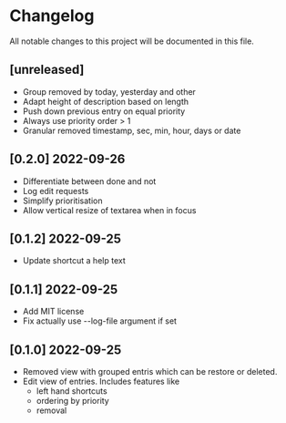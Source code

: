 # Changelog

All notable changes to this project will be documented in this file.

## [unreleased]

- Group removed by today, yesterday and other
- Adapt height of description based on length
- Push down previous entry on equal priority
- Always use priority order > 1
- Granular removed timestamp, sec, min, hour, days or date 

## [0.2.0] 2022-09-26

- Differentiate between done and not
- Log edit requests
- Simplify prioritisation
- Allow vertical resize of textarea when in focus

## [0.1.2] 2022-09-25

- Update shortcut a help text

## [0.1.1] 2022-09-25

- Add MIT license
- Fix actually use --log-file argument if set

## [0.1.0] 2022-09-25

- Removed view with grouped entris which can be restore or deleted.
- Edit view of entries.  Includes features like
    + left hand shortcuts
    + ordering by priority
    + removal
